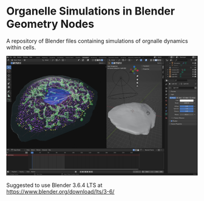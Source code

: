 # Organelle Simulations in Blender Geometry Nodes
A repository of Blender files containing simulations of orgnalle dynamics within cells. 

![Blender preview of organelle simulation](images/Blender_screenshot_organelles_v3.jpg)

Suggested to use Blender 3.6.4 LTS at https://www.blender.org/download/lts/3-6/